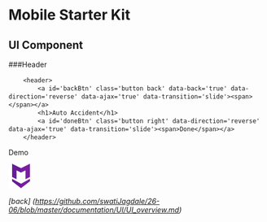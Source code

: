 Mobile Starter Kit
================================

UI Component
--------------------------------

###Header

		<header>
	        <a id='backBtn' class='button back' data-back='true' data-direction='reverse' data-ajax='true' data-transition='slide'><span></span></a>
			<h1>Auto Accident</h1>
			<a id='doneBtn' class='button right' data-direction='reverse' data-ajax='true' data-transition='slide'><span>Done</span></a>
		</header>
		
		
Demo


![alt text][Demo]

[Demo]: https://github.com/adam-p/markdown-here/raw/master/src/common/images/icon48.png "Logo Title Text 2"

*[back] (https://github.com/swatiJagdale/26-06/blob/master/documentation/UI/UI_overview.md)*  
